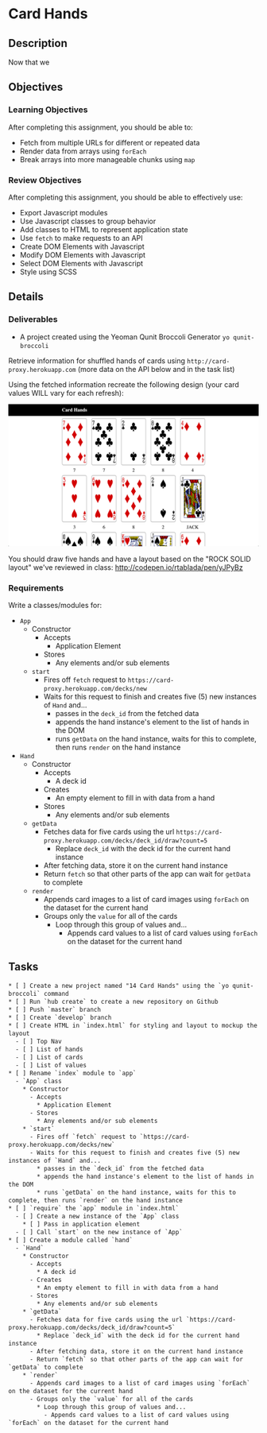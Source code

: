 # Card Hands

## Description

Now that we

## Objectives

### Learning Objectives

After completing this assignment, you should be able to:

- Fetch from multiple URLs for different or repeated data
- Render data from arrays using `forEach`
- Break arrays into more manageable chunks using `map`

### Review Objectives

After completing this assignment, you should be able to effectively use:

- Export Javascript modules
- Use Javascript classes to group behavior
- Add classes to HTML to represent application state
- Use `fetch` to make requests to an API
- Create DOM Elements with Javascript
- Modify DOM Elements with Javascript
- Select DOM Elements with Javascript
- Style using SCSS

## Details

### Deliverables

- A project created using the Yeoman Qunit Broccoli Generator `yo qunit-broccoli`

Retrieve information for shuffled hands of cards using `http://card-proxy.herokuapp.com` (more data on the API below and in the task list)

Using the fetched information recreate the following design (your card values WILL vary for each refresh):

![results](results.png)

You should draw five hands and have a layout based on the "ROCK SOLID layout" we've reviewed in class: http://codepen.io/rtablada/pen/yJPyBz

### Requirements

Write a classes/modules for:

- `App`
  * Constructor
    - Accepts
      * Application Element
    - Stores
      * Any elements and/or sub elements
  * `start`
    - Fires off `fetch` request to `https://card-proxy.herokuapp.com/decks/new`
    - Waits for this request to finish and creates five (5) new instances of `Hand` and...
      * passes in the `deck_id` from the fetched data
      * appends the hand instance's element to the list of hands in the DOM
      * runs `getData` on the hand instance, waits for this to complete, then runs `render` on the hand instance
- `Hand`
  * Constructor
    - Accepts
      * A deck id
    - Creates
      * An empty element to fill in with data from a hand
    - Stores
      * Any elements and/or sub elements
  * `getData`
    - Fetches data for five cards using the url `https://card-proxy.herokuapp.com/decks/deck_id/draw?count=5`
      * Replace `deck_id` with the deck id for the current hand instance
    - After fetching data, store it on the current hand instance
    - Return `fetch` so that other parts of the app can wait for `getData` to complete
  * `render`
    - Appends card images to a list of card images using `forEach` on the dataset for the current hand
    - Groups only the `value` for all of the cards
      * Loop through this group of values and...
        - Appends card values to a list of card values using `forEach` on the dataset for the current hand

## Tasks

```
* [ ] Create a new project named "14 Card Hands" using the `yo qunit-broccoli` command
* [ ] Run `hub create` to create a new repository on Github
* [ ] Push `master` branch
* [ ] Create `develop` branch
* [ ] Create HTML in `index.html` for styling and layout to mockup the layout
  - [ ] Top Nav
  - [ ] List of hands
  - [ ] List of cards
  - [ ] List of values
* [ ] Rename `index` module to `app`
  - `App` class
    * Constructor
      - Accepts
        * Application Element
      - Stores
        * Any elements and/or sub elements
    * `start`
      - Fires off `fetch` request to `https://card-proxy.herokuapp.com/decks/new`
      - Waits for this request to finish and creates five (5) new instances of `Hand` and...
        * passes in the `deck_id` from the fetched data
        * appends the hand instance's element to the list of hands in the DOM
        * runs `getData` on the hand instance, waits for this to complete, then runs `render` on the hand instance
* [ ] `require` the `app` module in `index.html`
  - [ ] Create a new instance of the `App` class
    * [ ] Pass in application element
  - [ ] Call `start` on the new instance of `App`
* [ ] Create a module called `hand`
  - `Hand`
    * Constructor
      - Accepts
        * A deck id
      - Creates
        * An empty element to fill in with data from a hand
      - Stores
        * Any elements and/or sub elements
    * `getData`
      - Fetches data for five cards using the url `https://card-proxy.herokuapp.com/decks/deck_id/draw?count=5`
        * Replace `deck_id` with the deck id for the current hand instance
      - After fetching data, store it on the current hand instance
      - Return `fetch` so that other parts of the app can wait for `getData` to complete
    * `render`
      - Appends card images to a list of card images using `forEach` on the dataset for the current hand
      - Groups only the `value` for all of the cards
        * Loop through this group of values and...
          - Appends card values to a list of card values using `forEach` on the dataset for the current hand
```
